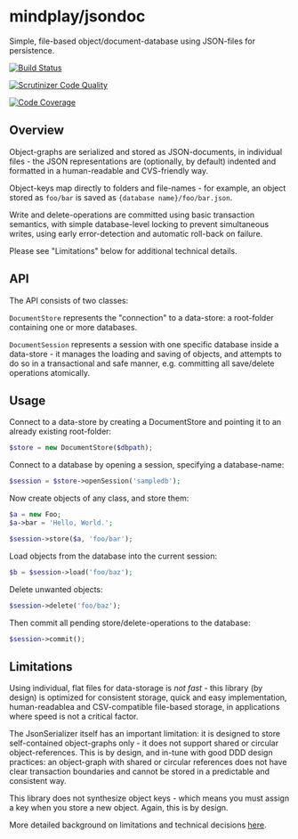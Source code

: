 mindplay/jsondoc
================

Simple, file-based object/document-database using JSON-files for persistence.

[![Build Status](https://travis-ci.org/mindplay-dk/jsondoc.svg?branch=master)](https://travis-ci.org/mindplay-dk/jsondoc)

[![Scrutinizer Code Quality](https://scrutinizer-ci.com/g/mindplay-dk/jsondoc/badges/quality-score.png?b=master)](https://scrutinizer-ci.com/g/mindplay-dk/jsondoc/?branch=master)

[![Code Coverage](https://scrutinizer-ci.com/g/mindplay-dk/jsondoc/badges/coverage.png?b=master)](https://scrutinizer-ci.com/g/mindplay-dk/jsondoc/?branch=master)


Overview
--------

Object-graphs are serialized and stored as JSON-documents, in individual files -
the JSON representations are (optionally, by default) indented and formatted in a
human-readable and CVS-friendly way.

Object-keys map directly to folders and file-names - for example, an object
stored as `foo/bar` is saved as `{database name}/foo/bar.json`.

Write and delete-operations are committed using basic transaction semantics,
with simple database-level locking to prevent simultaneous writes, using
early error-detection and automatic roll-back on failure.

Please see "Limitations" below for additional technical details.


API
---

The API consists of two classes:

`DocumentStore` represents the "connection" to a data-store: a root-folder
containing one or more databases.

`DocumentSession` represents a session with one specific database inside a
data-store - it manages the loading and saving of objects, and attempts
to do so in a transactional and safe manner, e.g. committing all
save/delete operations atomically.


Usage
-----

Connect to a data-store by creating a DocumentStore and pointing it to
an already existing root-folder:

```PHP
$store = new DocumentStore($dbpath);
```

Connect to a database by opening a session, specifying a database-name:

```PHP
$session = $store->openSession('sampledb');
```

Now create objects of any class, and store them:

```PHP
$a = new Foo;
$a->bar = 'Hello, World.';

$session->store($a, 'foo/bar');
```

Load objects from the database into the current session:

```PHP
$b = $session->load('foo/baz');
```

Delete unwanted objects:

```PHP
$session->delete('foo/baz');
```

Then commit all pending store/delete-operations to the database:

```PHP
$session->commit();
```


Limitations
-----------

Using individual, flat files for data-storage is *not fast* - this
library (by design) is optimized for consistent storage, quick and
easy implementation, human-readablea and CSV-compatible file-based
storage, in applications where speed is not a critical factor.

The JsonSerializer itself has an important limitation: it is designed
to store self-contained object-graphs only - it does not support shared
or circular object-references. This is by design, and in-tune with good
DDD design practices: an object-graph with shared or circular references
does not have clear transaction boundaries and cannot be stored in a
predictable and consistent way.

This library does not synthesize object keys - which means you must
assign a key when you store a new object. Again, this is by design.

More detailed background on limitations and technical decisions
[here](http://stackoverflow.com/questions/10489876).
